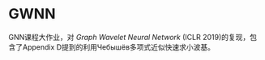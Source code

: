 # GWNN
GNN课程大作业，对 *Graph Wavelet Neural Network* (ICLR 2019)的复现，包含了Appendix D提到的利用Чебышёв多项式近似快速求小波基。

